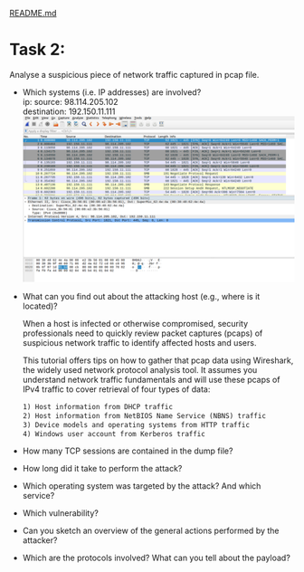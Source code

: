 [README.md](README.md#sub-section)
# Task 2:
   Analyse a suspicious piece of network traffic captured in pcap file.


+ Which systems (i.e. IP addresses) are involved?<br>
ip: source: 98.114.205.102<br>     destination: 192.150.11.111
![This is an image](/assets/images/ip-source-destination.png)


+ What can you find out about the attacking host (e.g., where is it located)?

   When a host is infected or otherwise compromised, security professionals need to quickly review packet captures (pcaps) of suspicious network traffic to identify affected hosts and users.

   This tutorial offers tips on how to gather that pcap data using Wireshark, the widely used network protocol analysis tool. It assumes you understand network traffic fundamentals and will use these pcaps of IPv4 traffic to cover retrieval of four types of data:

      1) Host information from DHCP traffic
      2) Host information from NetBIOS Name Service (NBNS) traffic
      3) Device models and operating systems from HTTP traffic
      4) Windows user account from Kerberos traffic


+ How many TCP sessions are contained in the dump file?


+ How long did it take to perform the attack?
+ Which operating system was targeted by the attack? And which service?
+ Which vulnerability?
+ Can you sketch an overview of the general actions performed by the attacker? 
+ Which are the protocols involved? What can you tell about the payload?
